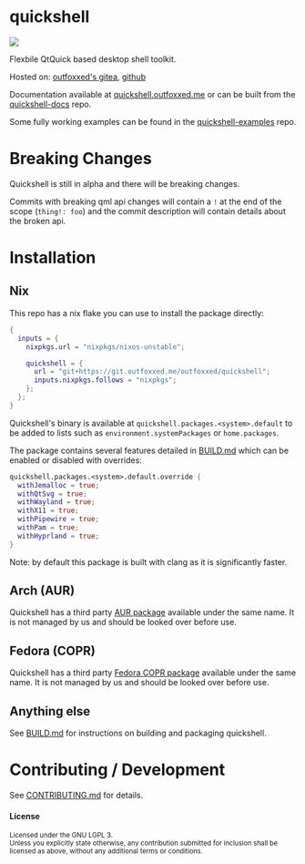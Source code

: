# quickshell
<a href="https://matrix.to/#/#quickshell:outfoxxed.me"><img src="https://img.shields.io/badge/Join%20the%20matrix%20room-%23quickshell:outfoxxed.me-0dbd8b?logo=matrix&style=flat-square"></a>

Flexbile QtQuick based desktop shell toolkit.

Hosted on: [outfoxxed's gitea], [github]

[outfoxxed's gitea]: https://git.outfoxxed.me/outfoxxed/quickshell
[github]: https://github.com/outfoxxed/quickshell

Documentation available at [quickshell.outfoxxed.me](https://quickshell.outfoxxed.me) or
can be built from the [quickshell-docs](https://git.outfoxxed.me/outfoxxed/quickshell-docs) repo.

Some fully working examples can be found in the [quickshell-examples](https://git.outfoxxed.me/outfoxxed/quickshell-examples)
repo.

# Breaking Changes
Quickshell is still in alpha and there will be breaking changes.

Commits with breaking qml api changes will contain a `!` at the end of the scope
(`thing!: foo`) and the commit description will contain details about the broken api.

# Installation

## Nix
This repo has a nix flake you can use to install the package directly:

```nix
{
  inputs = {
    nixpkgs.url = "nixpkgs/nixos-unstable";

    quickshell = {
      url = "git+https://git.outfoxxed.me/outfoxxed/quickshell";
      inputs.nixpkgs.follows = "nixpkgs";
    };
  };
}
```

Quickshell's binary is available at `quickshell.packages.<system>.default` to be added to
lists such as `environment.systemPackages` or `home.packages`.

The package contains several features detailed in [BUILD.md](BUILD.md) which can be enabled
or disabled with overrides:

```nix
quickshell.packages.<system>.default.override {
  withJemalloc = true;
  withQtSvg = true;
  withWayland = true;
  withX11 = true;
  withPipewire = true;
  withPam = true;
  withHyprland = true;
}
```

Note: by default this package is built with clang as it is significantly faster.

## Arch (AUR)
Quickshell has a third party [AUR package] available under the same name.
It is not managed by us and should be looked over before use.

[AUR package]: https://aur.archlinux.org/packages/quickshell

## Fedora (COPR)
Quickshell has a third party [Fedora COPR package] available under the same name.
It is not managed by us and should be looked over before use.

[Fedora COPR package]: https://copr.fedorainfracloud.org/coprs/errornointernet/quickshell

## Anything else
See [BUILD.md](BUILD.md) for instructions on building and packaging quickshell.

# Contributing / Development
See [CONTRIBUTING.md](CONTRIBUTING.md) for details.

#### License

<sup>
Licensed under the GNU LGPL 3.
</sup>

<br>

<sub>
Unless you explicitly state otherwise, any contribution submitted
for inclusion shall be licensed as above, without any additional
terms or conditions.
</sub>
